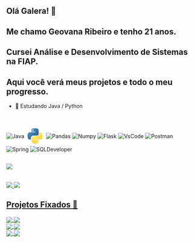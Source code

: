 ## Olá Galera! 👋

## Me chamo Geovana Ribeiro e tenho 21 anos.
## Cursei Análise e Desenvolvimento de Sistemas na FIAP.
## Aqui você verá meus projetos e todo o meu progresso.


- 🌱 Estudando Java / Python

##

<div style="display: inline_block"><br>
  <img align="center" alt="Java" height="75" width="75" src="https://cdn.jsdelivr.net/gh/devicons/devicon@latest/icons/java/java-original-wordmark.svg">
  <img align="center" alt="Python" height="50" width="50" src="https://raw.githubusercontent.com/devicons/devicon/master/icons/python/python-original.svg">
  <img align="center" alt="Pandas" height="50" width="50" src="https://cdn.jsdelivr.net/gh/devicons/devicon@latest/icons/pandas/pandas-original-wordmark.svg" />
  <img align="center" alt="Numpy" height="50" width="50" src="https://cdn.jsdelivr.net/gh/devicons/devicon@latest/icons/numpy/numpy-original.svg" />
  <img align="center" alt="Flask" height="50" width="50" src="https://cdn.jsdelivr.net/gh/devicons/devicon@latest/icons/flask/flask-original-wordmark.svg" />
  <img align="center" alt="VsCode" height="50" width="50" src="https://cdn.jsdelivr.net/gh/devicons/devicon/icons/vscode/vscode-original-wordmark.svg">
  <img align="center" alt="Postman" height="50" width="50" src="https://cdn.jsdelivr.net/gh/devicons/devicon@latest/icons/postman/postman-original.svg">
  <img align="center" alt="Spring" height="50" width="50" src="https://cdn.jsdelivr.net/gh/devicons/devicon@latest/icons/spring/spring-original-wordmark.svg">
  <img align="center" alt="SQLDeveloper" height="50" width="50" src="https://cdn.jsdelivr.net/gh/devicons/devicon@latest/icons/sqldeveloper/sqldeveloper-original.svg">
</div>

##

<div> 
  <a href="https://www.linkedin.com/in/geovana-ribeiro-silva/" target="_blank"><img src="https://img.shields.io/badge/LinkedIn-0077B5?style=for-the-badge&logo=linkedin&logoColor=white" target="_blank" ></a> 
</div>

##

<div>
  <a href="https:https://github.com/GEOVANAAPROGRAMMER">
  <img height="180em" src="https://github-readme-stats.vercel.app/api?username=GEOVANAAPROGRAMMER&show_icons=true&theme=tokyonight&token=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"/>
  <img height="180em" src="https://github-readme-stats.vercel.app/api/top-langs/?username=GEOVANAAPROGRAMMER&layout=compact&langs_count=16&theme=tokyonight&token=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"/>

</div>

## Projetos Fixados 🚀

<div>
  <a href="https://github.com/GEOVANAAPROGRAMMER/Analise-de-Perfil-de-Clientes">
    <img align="center" src="https://github-readme-stats.vercel.app/api/pin/?username=GEOVANAAPROGRAMMER&repo=Analise-de-Perfil-de-Clientes&theme=tokyonight" />
  </a>
  <a href="https://github.com/GEOVANAAPROGRAMMER/Analise-de-Perfil-de-Cliente---Parte-2">
    <img align="center" src="https://github-readme-stats.vercel.app/api/pin/?username=GEOVANAAPROGRAMMER&repo=Analise-de-Perfil-de-Cliente---Parte-2&theme=tokyonight" />
  </a>
</div>

<div>
  <a href="https://github.com/GEOVANAAPROGRAMMER/Analise-de-Perfil-de-Cliente---Parte-4">
    <img align="center" src="https://github-readme-stats.vercel.app/api/pin/?username=GEOVANAAPROGRAMMER&repo=Analise-de-Perfil-de-Cliente---Parte-4&theme=tokyonight" />
  </a>
  <a href="https://github.com/GEOVANAAPROGRAMMER/Sistema_de_Gerenciamento_de_Brinquedos">
    <img align="center" src="https://github-readme-stats.vercel.app/api/pin/?username=GEOVANAAPROGRAMMER&repo=Sistema_de_Gerenciamento_de_Brinquedos&theme=tokyonight" />
  </a>
</div>

<div>
  <a href="https://github.com/GEOVANAAPROGRAMMER/Curso-Java-Fundamentos">
    <img align="center" src="https://github-readme-stats.vercel.app/api/pin/?username=GEOVANAAPROGRAMMER&repo=Curso-Java-Fundamentos&theme=tokyonight" />
  </a>
  <a href="https://github.com/GEOVANAAPROGRAMMER/Dockerfile_Python">
    <img align="center" src="https://github-readme-stats.vercel.app/api/pin/?username=GEOVANAAPROGRAMMER&repo=Dockerfile_Python&theme=tokyonight" />
  </a>
</div>

